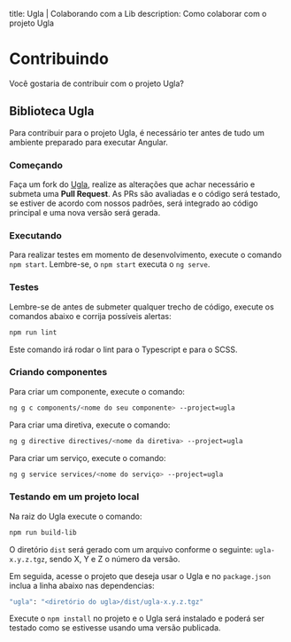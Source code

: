 title: Ugla | Colaborando com a Lib
description: Como colaborar com o projeto Ugla

# Contribuindo
Você gostaria de contribuir com o projeto Ugla?

## Biblioteca Ugla
Para contribuir para o projeto Ugla, é necessário ter antes de tudo um ambiente preparado para executar Angular.

### Começando
Faça um fork do [Ugla](https://github.com/ciandt/ugla), realize as alterações que achar necessário e submeta uma **Pull Request**.
As PRs são avaliadas e o código será testado, se estiver de acordo com nossos padrões, será integrado ao código principal e uma nova versão será gerada.

### Executando
Para realizar testes em momento de desenvolvimento, execute o comando `npm start`.
Lembre-se, o `npm start` executa o `ng serve`.

### Testes
Lembre-se de antes de submeter qualquer trecho de código, execute os comandos abaixo e corrija possíveis alertas:

```bash
npm run lint
```

Este comando irá rodar o lint para o Typescript e para o SCSS.

### Criando componentes
Para criar um componente, execute o comando:
```bash
ng g c components/<nome do seu componente> --project=ugla
```

Para criar uma diretiva, execute o comando:
```bash
ng g directive directives/<nome da diretiva> --project=ugla
```

Para criar um serviço, execute o comando:
```bash
ng g service services/<nome do serviço> --project=ugla
```

### Testando em um projeto local
Na raiz do Ugla execute o comando:
```bash
npm run build-lib
```

O diretório `dist` será gerado com um arquivo conforme o seguinte: `ugla-x.y.z.tgz`, sendo X, Y e Z o número da versão.

Em seguida, acesse o projeto que deseja usar o Ugla e no `package.json` inclua a linha abaixo nas dependencias:

```bash
"ugla": "<diretório do ugla>/dist/ugla-x.y.z.tgz"
```

Execute o `npm install` no projeto e o Ugla será instalado e poderá ser testado como se estivesse usando uma versão publicada.



